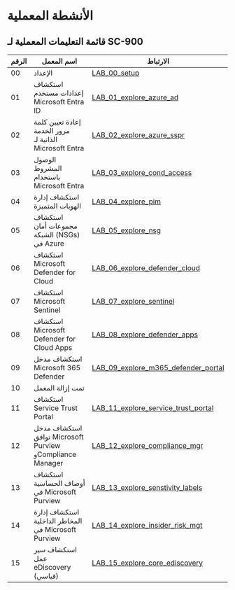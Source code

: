 
# الأنشطة المعملية

## قائمة التعليمات المعملية لـ SC-900

| **الرقم‬** | **اسم المعمل** | **الارتباط** |
|------|---------|----|
| 00 | الإعداد | [LAB_00_setup](LAB_00_setup.md) |
| 01 | استكشاف إعدادات مستخدم Microsoft Entra ID | [LAB_01_explore_azure_ad](LAB_01_explore_azure_ad.md) |
| 02 | إعادة تعيين كلمة مرور الخدمة الذاتية لـ Microsoft Entra | [LAB_02_explore_azure_sspr](LAB_02_explore_azure_sspr.md) |
| 03 | الوصول المشروط باستخدام Microsoft Entra | [LAB_03_explore_cond_access](LAB_03_explore_cond_access.md) |
| 04 | استكشاف إدارة الهويات المتميزة | [LAB_04_explore_pim](LAB_04_explore_pim.md) |
| 05 | استكشاف مجموعات أمان الشبكة (NSGs) في Azure | [LAB_05_explore_nsg](LAB_05_explore_nsg.md) |
| 06 | استكشاف Microsoft Defender for Cloud | [LAB_06_explore_defender_cloud](LAB_06_explore_defender_cloud.md) |
| 07 | استكشاف Microsoft Sentinel | [LAB_07_explore_sentinel](LAB_07_explore_sentinel.md) |
| 08 | استكشاف Microsoft Defender for Cloud Apps | [LAB_08_explore_defender_apps](LAB_08_explore_defender_apps.md) |
| 09 | استكشاف مدخل Microsoft 365 Defender | [LAB_09_explore_m365_defender_portal](LAB_09_explore_m365_defender_portal.md) |
| 10 | تمت إزالة المعمل |  |
| 11 | استكشاف Service Trust Portal | [LAB_11_explore_service_trust_portal](LAB_11_explore_service_trust_portal.md) |
| 12 | استكشاف مدخل توافق Microsoft Purview وCompliance Manager | [LAB_12_explore_compliance_mgr](LAB_12_explore_compliance_mgr.md) |
| 13 | استكشاف أوصاف الحساسية في Microsoft Purview | [LAB_13_explore_senstivity_labels](LAB_13_explore_senstivity_labels.md) |
| 14 | استكشاف إدارة المخاطر الداخلية في Microsoft Purview | [LAB_14_explore_insider_risk_mgt](LAB_14_explore_insider_risk_mgt.md) |
| 15 | استكشاف سير عمل eDiscovery (قياسي) | [LAB_15_explore_core_ediscovery](LAB_15_explore_core_ediscovery.md) |
